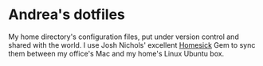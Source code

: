 # Andrea's dotfiles

My home directory's configuration files, put under version control and shared with the world. 
I use Josh Nichols' excellent [Homesick](https://github.com/technicalpickles/homesick) Gem to sync them between my office's Mac and my home's Linux Ubuntu box.
